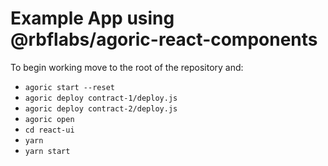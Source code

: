 # Example App using @rbflabs/agoric-react-components

To begin working move to the root of the repository and:
- `agoric start --reset`
- `agoric deploy contract-1/deploy.js`
- `agoric deploy contract-2/deploy.js`
- `agoric open` 
- `cd react-ui`
- `yarn`
- `yarn start`
